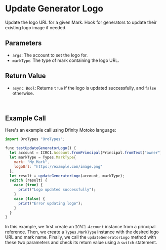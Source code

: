 # Update Generator Logo

Update the logo URL for a given Mark. Hook for generators to update their existing logo image if needed.

## Parameters

- `args`: The account to set the logo for.
- `markType`: The type of mark containing the logo URL.

## Return Value

- `async Bool`: Returns `true` if the logo is updated successfully, and `false` otherwise.

&nbsp;

## Example Call

Here's an example call using Dfinity Motoko language:

```Javascript
import OroTypes "OroTypes";

func testUpdateGeneratorLogo() {
  let account = ICRC1.Account.fromPrincipal(Principal.fromText("owner"));
  let markType = Types.MarkType{
    mark: "My_Mark",
    logoUrl: "https://example.com/image.png"
  };
  let result = updateGeneratorLogo(account, markType);
  switch (result) {
    case (true) {
      print("Logo updated successfully");
    }
    case (false) {
      print("Error updating logo");
    }
  }
}
```

In this example, we first create an `ICRC1.Account` instance from a principal reference. Then, we create a `Types.MarkType` instance with the desired logo URL and mark name. Finally, we call the `updateGeneratorLogo` method with these two parameters and check its return value using a `switch` statement.